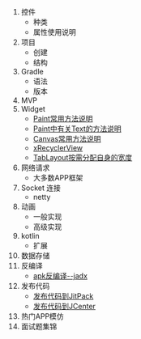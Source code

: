 1. 控件
   - 种类
   - 属性使用说明
2. 项目
   - 创建
   - 结构
3. Gradle
   - 语法
   - 版本
4. MVP
5. Widget
   - [Paint常用方法说明](widget/Paint/Paint常用方法说明.md)
   - [Paint中有关Text的方法说明](widget/textpaint/Paint中有关Text的方法说明.md)
   - [Canvas常用方法说明](widget/canvas/Canvas常用方法说明.md)
   - [xRecyclerView](widget/xRecyclerView/xRecyclerView.md)
   - [TabLayout按需分配自身的宽度](widget/TabLayout按需分配自身的宽度/TabLayout按需分配自身的宽度.md)
6. 网络请求
   - 大多数APP框架
7. Socket 连接
   - netty
8. 动画
   - 一般实现
   - 高级实现
9. kotlin
   - 扩展
10. 数据存储
11. 反编译
    * [apk反编译--jadx](decompilation/apk反编译--jadx.md)
12. 发布代码
    - [发布代码到JitPack](publish/JitPack/发布代码到JitPack.md)
    - [发布代码到JCenter](publish/JCenter/发布代码到JCenter.md)
13. 热门APP模仿
14. 面试题集锦